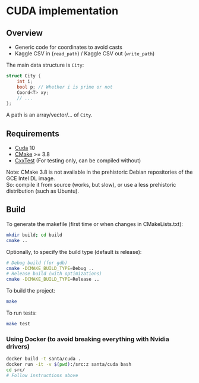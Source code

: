 # CUDA implementation

## Overview

- Generic code for coordinates to avoid casts
- Kaggle CSV in (`read_path`) / Kaggle CSV out (`write_path`)

The main data structure is `City`:
```cpp
struct City {
    int i;
    bool p; // Whether i is prime or not
    Coord<T> xy;
    // ...
};
```

A path is an array/vector/... of `City`.

## Requirements

- [Cuda](https://developer.nvidia.com/cuda-downloads) 10
- [CMake](https://cmake.org/download/) >= 3.8 
- [CxxTest](http://cxxtest.com/) (For testing only, can be compiled without)

Note: CMake 3.8 is not available in the prehistoric Debian repositories of the GCE Intel DL image.  
So: compile it from source (works, but slow), or use a less prehistoric distribution (such as Ubuntu).

## Build

To generate the makefile (first time or when changes in CMakeLists.txt):
```bash
mkdir build; cd build
cmake ..
```

Optionally, to specify the build type (default is release):
```bash
# Debug build (for gdb)
cmake -DCMAKE_BUILD_TYPE=Debug ..
# Release build (with optimizations)
cmake -DCMAKE_BUILD_TYPE=Release ..
```

To build the project:
```bash
make
```

To run tests:
```bash
make test
```

### Using Docker (to avoid breaking everything with Nvidia drivers)

```bash
docker build -t santa/cuda .
docker run -it -v $(pwd):/src:z santa/cuda bash
cd src/
# Follow instructions above
```
